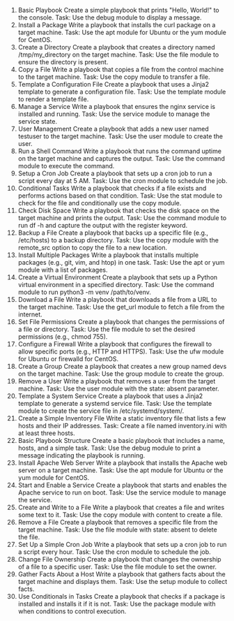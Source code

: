 1. Basic Playbook
Create a simple playbook that prints "Hello, World!" to the console.
Task: Use the debug module to display a message.
2. Install a Package
Write a playbook that installs the curl package on a target machine.
Task: Use the apt module for Ubuntu or the yum module for CentOS.
3. Create a Directory
Create a playbook that creates a directory named /tmp/my_directory on the target machine.
Task: Use the file module to ensure the directory is present.
4. Copy a File
Write a playbook that copies a file from the control machine to the target machine.
Task: Use the copy module to transfer a file.
5. Template a Configuration File
Create a playbook that uses a Jinja2 template to generate a configuration file.
Task: Use the template module to render a template file.
6. Manage a Service
Write a playbook that ensures the nginx service is installed and running.
Task: Use the service module to manage the service state.
7. User Management
Create a playbook that adds a new user named testuser to the target machine.
Task: Use the user module to create the user.
8. Run a Shell Command
Write a playbook that runs the command uptime on the target machine and captures the output.
Task: Use the command module to execute the command.
9. Setup a Cron Job
Create a playbook that sets up a cron job to run a script every day at 5 AM.
Task: Use the cron module to schedule the job.
10. Conditional Tasks
Write a playbook that checks if a file exists and performs actions based on that condition.
Task: Use the stat module to check for the file and conditionally use the copy module. 
11. Check Disk Space
Write a playbook that checks the disk space on the target machine and prints the output.
Task: Use the command module to run df -h and capture the output with the register keyword.
12. Backup a File
Create a playbook that backs up a specific file (e.g., /etc/hosts) to a backup directory.
Task: Use the copy module with the remote_src option to copy the file to a new location.
13. Install Multiple Packages
Write a playbook that installs multiple packages (e.g., git, vim, and htop) in one task.
Task: Use the apt or yum module with a list of packages.
14. Create a Virtual Environment
Create a playbook that sets up a Python virtual environment in a specified directory.
Task: Use the command module to run python3 -m venv /path/to/venv.
15. Download a File
Write a playbook that downloads a file from a URL to the target machine.
Task: Use the get_url module to fetch a file from the internet.
16. Set File Permissions
Create a playbook that changes the permissions of a file or directory.
Task: Use the file module to set the desired permissions (e.g., chmod 755).
17. Configure a Firewall
Write a playbook that configures the firewall to allow specific ports (e.g., HTTP and HTTPS).
Task: Use the ufw module for Ubuntu or firewalld for CentOS.
18. Create a Group
Create a playbook that creates a new group named devs on the target machine.
Task: Use the group module to create the group.
19. Remove a User
Write a playbook that removes a user from the target machine.
Task: Use the user module with the state: absent parameter.
20. Template a System Service
Create a playbook that uses a Jinja2 template to generate a systemd service file.
Task: Use the template module to create the service file in /etc/systemd/system/. 
21. Create a Simple Inventory File
Write a static inventory file that lists a few hosts and their IP addresses.
Task: Create a file named inventory.ini with at least three hosts.
22. Basic Playbook Structure
Create a basic playbook that includes a name, hosts, and a simple task.
Task: Use the debug module to print a message indicating the playbook is running.
23. Install Apache Web Server
Write a playbook that installs the Apache web server on a target machine.
Task: Use the apt module for Ubuntu or the yum module for CentOS.
24. Start and Enable a Service
Create a playbook that starts and enables the Apache service to run on boot.
Task: Use the service module to manage the service.
25. Create and Write to a File
Write a playbook that creates a file and writes some text to it.
Task: Use the copy module with content to create a file.
26. Remove a File
Create a playbook that removes a specific file from the target machine.
Task: Use the file module with state: absent to delete the file.
27. Set Up a Simple Cron Job
Write a playbook that sets up a cron job to run a script every hour.
Task: Use the cron module to schedule the job. 
28. Change File Ownership
Create a playbook that changes the ownership of a file to a specific user.
Task: Use the file module to set the owner.
29. Gather Facts About a Host
Write a playbook that gathers facts about the target machine and displays them.
Task: Use the setup module to collect facts.
30. Use Conditionals in Tasks
Create a playbook that checks if a package is installed and installs it if it is not.
Task: Use the package module with when conditions to control execution. 